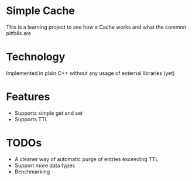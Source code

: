 # Simple Cache
This is a learning project to see how a Cache works and what the common pitfalls are

# Technology
Implemented in plain C++ without any usage of external libraries (yet)

# Features
* Supports simple get and set
* Supports TTL

# TODOs
* A cleaner way of automatic purge of entries exceeding TTL
* Support more data types
* Benchmarking
